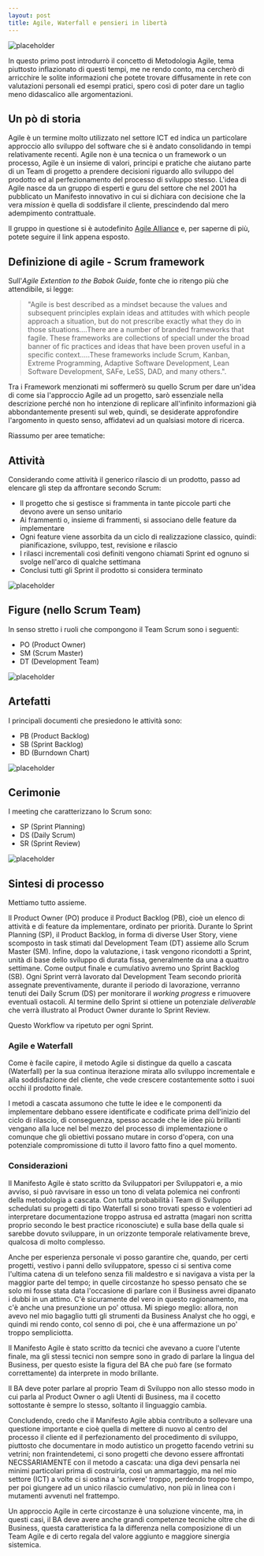 ```yaml
---
layout: post
title: Agile, Waterfall e pensieri in libertà
---
```


![placeholder](http://stefanodipiazza.altervista.org/blog/posts/img/implementing-agile-project-management.fw.png "Metodologia Agile")

In questo primo post introdurrò il concetto di Metodologia Agile, tema piuttosto inflazionato di questi tempi, me ne rendo conto, ma cercherò di arricchire le solite informazioni che potete trovare diffusamente in rete con valutazioni personali ed esempi pratici, spero così di poter dare un taglio meno didascalico alle argomentazioni.

## Un pò di storia

Agile è un termine molto utilizzato nel settore ICT ed indica un particolare approccio allo sviluppo del software che si è andato consolidando in tempi relativamente recenti.
Agile non è una tecnica o un framework o un processo, Agile è un insieme di valori, principi e pratiche che aiutano parte di un Team di progetto a prendere decisioni riguardo allo sviluppo del prodotto ed al perfezionamento del processo di sviluppo stesso.
L'idea di Agile nasce da un gruppo di esperti e guru del settore che nel 2001 ha pubblicato un Manifesto innovativo in cui si dichiara con decisione che la vera *mission* è quella di soddisfare il cliente, prescindendo dal mero adempimento contrattuale.

Il gruppo in questione si è autodefinito [Agile Alliance](https://www.agilealliance.org) e, per saperne di più, potete seguire il link appena esposto.

## Definizione di agile - Scrum framework

Sull'*Agile Extention to the Babok Guide*, fonte che io ritengo più che attendibile, si legge:

> "Agile is best described as a mindset because the values and subsequent principles explain ideas and attitudes with which people approach a situation, but do not prescribe exactly what they do in those situations....There are a number of branded frameworks that fagile. These frameworks are collections of speciall under the broad banner of
fic practices and ideas that have been proven useful in a specific context.....These frameworks include Scrum, Kanban, Extreme Programming, Adaptive Software Development, Lean Software Development, SAFe, LeSS, DAD, and many others.".

Tra i Framework menzionati mi soffermerò su quello Scrum per dare un'idea di come sia l'approccio Agile ad un progetto,
sarò essenziale nella descrizione perché non ho intenzione di replicare all'infinito informazioni già abbondantemente presenti sul web, quindi, se desiderate approfondire l'argomento in questo senso, affidatevi ad un qualsiasi motore di ricerca.

Riassumo per aree tematiche:

## Attività

Considerando come attività il generico rilascio di un prodotto, passo ad elencare gli step da affrontare secondo Scrum:

* Il progetto che si gestisce si frammenta in tante piccole parti che devono avere un senso unitario
* Ai frammenti o, insieme di frammenti, si associano delle feature da implementare
* Ogni feature viene assorbita da un ciclo di realizzazione classico, quindi: pianificazione, sviluppo, test, revisione e rilascio
* I rilasci incrementali così definiti vengono chiamati Sprint ed ognuno si svolge nell'arco di qualche settimana
* Conclusi tutti gli Sprint il prodotto si considera terminato

![placeholder](http://stefanodipiazza.altervista.org/blog/posts/img/scrum-activities.fw.png "Attivita scrum")

## Figure (nello Scrum Team)

In senso stretto i ruoli che compongono il Team Scrum sono i seguenti:

* PO (Product Owner)  
* SM (Scrum Master)
* DT (Development Team)

![placeholder](http://stefanodipiazza.altervista.org/blog/posts/img/scrum-figures.fw.png "Figure scrum")

## Artefatti

I principali documenti che presiedono le attività sono:

* PB (Product Backlog)
* SB (Sprint Backlog)
* BD (Burndown Chart)

![placeholder](http://stefanodipiazza.altervista.org/blog/posts/img/artifact.fw.png "Artefatti scrum")

## Cerimonie

I meeting che caratterizzano lo Scrum sono:

* SP (Sprint Planning)
* DS (Daily Scrum)
* SR (Sprint Review)

![placeholder](http://stefanodipiazza.altervista.org/blog/posts/img/cerimonies.fw.png "Cerimonie scrum")

## Sintesi di processo

Mettiamo tutto assieme.

Il Product Owner (PO) produce il Product Backlog (PB), cioè un elenco di attività e di feature da implementare, ordinato per priorità.
Durante lo Sprint Planning (SP), il Product Backlog, in forma di diverse User Story, viene scomposto in task stimati dal Development Team (DT) assieme allo Scrum Master (SM). Infine, dopo la valutazione, i task vengono ricondotti a Sprint, unità di base dello sviluppo di durata fissa, generalmente da una a quattro settimane.
Come output finale e cumulativo avremo uno Sprint Backlog (SB).
Ogni Sprint verrà lavorato dal Development Team secondo priorità assegnate preventivamente, durante il periodo di lavorazione, verranno tenuti dei Daily Scrum (DS) per monitorare il *working progress* e rimuovere eventuali ostacoli.
Al termine dello Sprint si ottiene un potenziale *deliverable* che verrà illustrato al Product Owner durante lo Sprint Review.

Questo Workflow va ripetuto per ogni Sprint.

### Agile e Waterfall

Come è facile capire, il metodo Agile si distingue da quello a cascata (Waterfall) per la sua continua iterazione mirata allo sviluppo incrementale e alla soddisfazione del cliente, che vede crescere costantemente sotto i suoi occhi il prodotto finale.

I metodi a cascata assumono che tutte le idee e le componenti da implementare debbano essere identificate e codificate prima dell’inizio del ciclo di rilascio, di conseguenza, spesso accade che le idee più brillanti vengano alla luce nel bel mezzo del processo di implementazione o comunque che gli obiettivi possano mutare in corso d'opera, con una potenziale compromissione di tutto il lavoro fatto fino a quel momento.

### Considerazioni

Il Manifesto Agile è stato scritto da Sviluppatori per Sviluppatori e, a mio avviso, si può ravvisare in esso un tono di velata
polemica nei confronti della metodologia a cascata.
Con tutta probabilità i Team di Sviluppo schedulati su progetti di tipo Waterfall si sono trovati spesso e volentieri ad interpretare documentazione troppo astrusa ed astratta (magari non scritta proprio secondo le best practice riconosciute) e sulla base della quale si sarebbe dovuto sviluppare, in un orizzonte temporale relativamente breve, qualcosa di molto complesso.

Anche per esperienza personale vi posso garantire che, quando, per certi progetti, vestivo i panni dello sviluppatore, spesso ci si sentiva come l'ultima catena di un telefono senza fili maldestro e si navigava a vista per la maggior parte del tempo; in quelle circostanze ho spesso pensato che se solo mi fosse stata data l'occasione di parlare con il Business avrei dipanato i dubbi in un attimo. C'è sicuramente del vero in questo ragionamento, ma c'è anche una presunzione un po' ottusa. Mi spiego meglio: allora, non avevo nel mio bagaglio tutti gli strumenti da Business Analyst che ho oggi, e quindi mi rendo conto, col senno di poi, che è una affermazione un po' troppo sempliciotta.

Il Manifesto Agile è stato scritto da tecnici che avevano a cuore l'utente finale, ma gli stessi tecnici non sempre sono in grado di parlare la lingua del Business, per questo esiste la figura del BA che può fare (se formato correttamente) da interprete in modo brillante.

Il BA deve poter parlare al proprio Team di Sviluppo non allo stesso modo in cui parla al Product Owner o agli Utenti di Business, ma il cocetto sottostante è sempre lo stesso, soltanto il linguaggio cambia.

Concludendo, credo che il Manifesto Agile abbia contributo a sollevare una questione importante e cioè quella di mettere di nuovo al centro del processo il cliente ed il perfezionamento del procedimento di sviluppo, piuttosto che documentare in modo autistico un progetto facendo vetrini su vetrini; non fraintendetemi, ci sono progetti che devono essere affrontati NECSSARIAMENTE con il metodo a cascata: una diga devi pensarla nei minimi particolari prima di costruirla, così un ammartaggio, ma nel mio settore (ICT) a volte ci si ostina a 'scrivere' troppo, perdendo troppo tempo, per poi giungere ad un unico rilascio cumulativo, non più in linea con i mutamenti avvenuti nel frattempo.

Un approccio Agile in certe circostanze è una soluzione vincente, ma, in questi casi, il BA deve avere anche grandi competenze tecniche oltre che di Business, questa caratteristica fa la differenza nella composizione di un Team Agile e di certo regala del valore aggiunto e maggiore sinergia sistemica.
